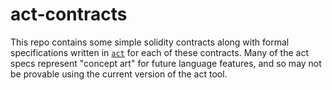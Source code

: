 # act-contracts

This repo contains some simple solidity contracts along with formal specifications written in
[`act`](https://github.com/ethereum/act) for each of these contracts. Many of the act specs
represent "concept art" for future language features, and so may not be provable using the current
version of the act tool.

